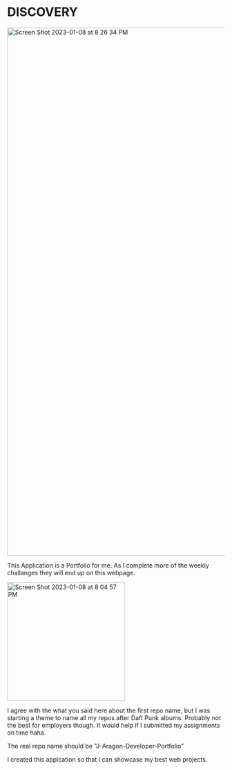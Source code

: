 # DISCOVERY
<img width="1219" alt="Screen Shot 2023-01-08 at 8 26 34 PM" src="https://user-images.githubusercontent.com/118233640/211236872-9b0650c5-6e28-45e9-9faa-f729dcd1cb26.png">

This Application is a Portfolio for me. As I complete more of the weekly challanges they will end up on this webpage.  

<img width="273" alt="Screen Shot 2023-01-08 at 8 04 57 PM" src="https://user-images.githubusercontent.com/118233640/211234930-77e0d4dc-4c33-4452-8913-0123bc017a09.png">

I agree with the what you said here about the first repo name, but I was starting a theme to name all my repos after Daft Punk albums. Probably not the best for employers though. 
It would help if I submitted my assignments on time haha.  

The real repo name should be "J-Aragon-Developer-Portfolio"

I created this applcation so that I can showcase my best web projects.
